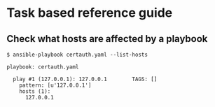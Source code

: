 # Task based reference guide

## Check what hosts are affected by a playbook

```
$ ansible-playbook certauth.yaml --list-hosts

playbook: certauth.yaml

  play #1 (127.0.0.1): 127.0.0.1        TAGS: []
    pattern: [u'127.0.0.1']
    hosts (1):
      127.0.0.1
```
